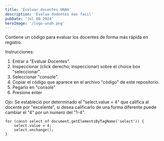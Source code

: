 ```yaml
---
title: 'Evaluar docentes UNAH'
description: 'Evalua dodentes mas facil'
pubDate: 'Jul 08 2024'
heroImage: '/logo-unah.png'
---
```


Contiene un código para evaluar los docentes de forma más rápida en registro.  

Instrucciones:
1. Entrar a "Evaluar Docentes".
2. Inspeccionar (click derecho; inspeccionar) sobre el choice box "seleccionar".
3. Seleccionar "console".
4. Copiar el código que aparece en el archivo "código" de este repositorio.
5. Pegarlo en "console"
6. Presione enter

Ojo:
Se estableció por determinado el "select.value = 4" que califica al docente por "excelente", si desea calificarlo de una forma diferente puede cambiar el "4" por un numero del "1-4". 
```
for (const select of document.getElementsByTagName('select')) {
    select.value = 4;
    select.onchange();
}
```